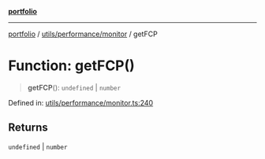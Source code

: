 [**portfolio**](../../../../README.md)

***

[portfolio](../../../../modules.md) / [utils/performance/monitor](../README.md) / getFCP

# Function: getFCP()

> **getFCP**(): `undefined` \| `number`

Defined in: [utils/performance/monitor.ts:240](https://github.com/tnorlund/Portfolio/blob/4045a4b00e7c97bc89855da6cc7c41d42368f046/portfolio/utils/performance/monitor.ts#L240)

## Returns

`undefined` \| `number`
